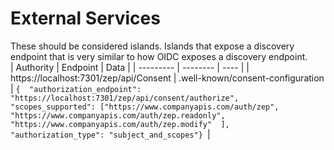 # External Services
These should be considered islands.  Islands that expose a discovery endpoint that is very similar to how OIDC exposes a discovery endpoint.  
| Authority | Endpoint | Data  |
| --------- | -------- | ----  |
| https://localhost:7301/zep/api/Consent | .well-known/consent-configuration | ```{  "authorization_endpoint": "https://localhost:7301/zep/api/consent/authorize",  "scopes_supported": ["https://www.companyapis.com/auth/zep",    "https://www.companyapis.com/auth/zep.readonly",    "https://www.companyapis.com/auth/zep.modify"  ],  "authorization_type": "subject_and_scopes"} ```|  

